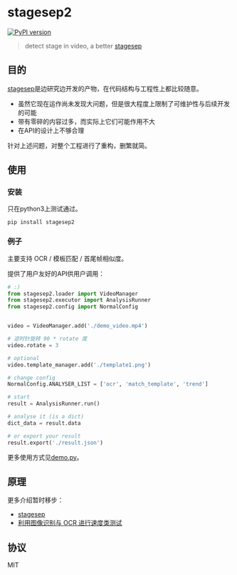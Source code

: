 # stagesep2

[![PyPI version](https://badge.fury.io/py/stagesep2.svg)](https://badge.fury.io/py/stagesep2)

> detect stage in video, a better [stagesep](https://github.com/williamfzc/stagesep)

## 目的

[stagesep](https://github.com/williamfzc/stagesep)是边研究边开发的产物，在代码结构与工程性上都比较随意。

- 虽然它现在运作尚未发现大问题，但是很大程度上限制了可维护性与后续开发的可能
- 带有零碎的内容过多，而实际上它们可能作用不大
- 在API的设计上不够合理

针对上述问题，对整个工程进行了重构，删繁就简。

## 使用

### 安装

只在python3上测试通过。

```pip install stagesep2```

### 例子

主要支持 OCR / 模板匹配 / 首尾帧相似度。

提供了用户友好的API供用户调用：

```python
# :)
from stagesep2.loader import VideoManager
from stagesep2.executor import AnalysisRunner
from stagesep2.config import NormalConfig


video = VideoManager.add('./demo_video.mp4')

# 逆时针旋转 90 * rotate 度
video.rotate = 3

# optional
video.template_manager.add('./template1.png')

# change config
NormalConfig.ANALYSER_LIST = ['ocr', 'match_template', 'trend']

# start
result = AnalysisRunner.run()

# analyse it (is a dict)
dict_data = result.data

# or export your result
result.export('./result.json')
```

更多使用方式见[demo.py](demo.py)。

## 原理

更多介绍暂时移步：

- [stagesep](https://github.com/williamfzc/stagesep)
- [利用图像识别与 OCR 进行速度类测试](https://testerhome.com/topics/16063)

## 协议

MIT
